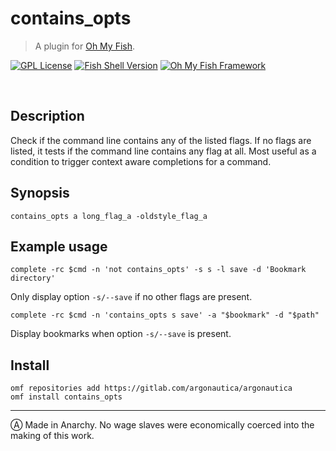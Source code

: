 # contains_opts

> A plugin for [Oh My Fish](https://www.github.com/oh-my-fish/oh-my-fish).

[![GPL License](https://img.shields.io/badge/license-GPL-blue.svg?longCache=true&style=flat-square)](/LICENSE)
[![Fish Shell Version](https://img.shields.io/badge/fish-v3.0.1-blue.svg?style=flat-square)](https://fishshell.com)
[![Oh My Fish Framework](https://img.shields.io/badge/Oh%20My%20Fish-Framework-blue.svg?style=flat-square)](https://www.github.com/oh-my-fish/oh-my-fish)

<br/>

## Description

Check if the command line contains any of the listed flags. If no flags are listed, it tests if the command line contains any flag at all. Most useful as a condition to trigger context aware completions for a command.

## Synopsis

```
contains_opts a long_flag_a -oldstyle_flag_a
```

## Example usage

```
complete -rc $cmd -n 'not contains_opts' -s s -l save -d 'Bookmark directory'
```

Only display option `-s/--save` if no other flags are present.

```
complete -rc $cmd -n 'contains_opts s save' -a "$bookmark" -d "$path"
```

Display bookmarks when option `-s/--save` is present.


## Install


```fish
omf repositories add https://gitlab.com/argonautica/argonautica 
omf install contains_opts
```

---

Ⓐ Made in Anarchy. No wage slaves were economically coerced into the making of this work.
